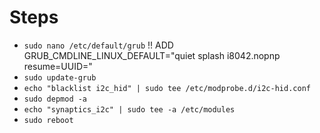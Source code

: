 # Steps

- `sudo nano /etc/default/grub`
 !! ADD GRUB_CMDLINE_LINUX_DEFAULT="quiet splash i8042.nopnp  resume=UUID=<edit swap uuid>"
- `sudo update-grub`
- `echo "blacklist i2c_hid" | sudo tee /etc/modprobe.d/i2c-hid.conf`
- `sudo depmod -a`
- `echo "synaptics_i2c" | sudo tee -a /etc/modules`
- `sudo reboot`
